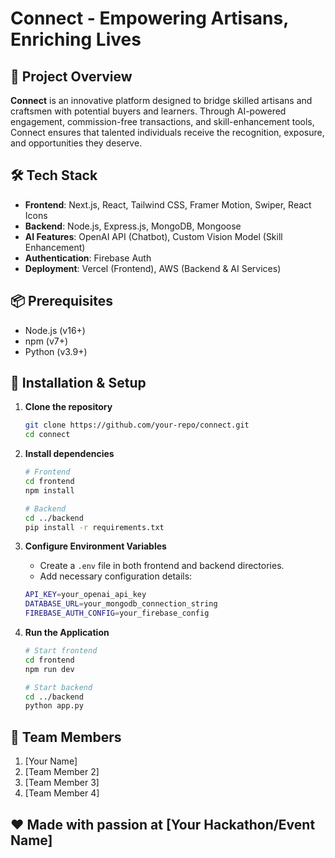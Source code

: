 # Connect - Empowering Artisans, Enriching Lives

## 🚀 Project Overview
**Connect** is an innovative platform designed to bridge skilled artisans and craftsmen with potential buyers and learners. Through AI-powered engagement, commission-free transactions, and skill-enhancement tools, Connect ensures that talented individuals receive the recognition, exposure, and opportunities they deserve.


## 🛠 Tech Stack
- **Frontend**: Next.js, React, Tailwind CSS, Framer Motion, Swiper, React Icons  
- **Backend**: Node.js, Express.js, MongoDB, Mongoose  
- **AI Features**: OpenAI API (Chatbot), Custom Vision Model (Skill Enhancement)  
- **Authentication**: Firebase Auth  
- **Deployment**: Vercel (Frontend), AWS (Backend & AI Services)  

## 📦 Prerequisites
- Node.js (v16+)
- npm (v7+)
- Python (v3.9+)

## 🔧 Installation & Setup

1. **Clone the repository**
   ```bash
   git clone https://github.com/your-repo/connect.git
   cd connect
   ```

2. **Install dependencies**
   ```bash
   # Frontend
   cd frontend
   npm install

   # Backend
   cd ../backend
   pip install -r requirements.txt
   ```

3. **Configure Environment Variables**
   - Create a `.env` file in both frontend and backend directories.
   - Add necessary configuration details:
   
   ```bash
   API_KEY=your_openai_api_key
   DATABASE_URL=your_mongodb_connection_string
   FIREBASE_AUTH_CONFIG=your_firebase_config
   ```

4. **Run the Application**
   ```bash
   # Start frontend
   cd frontend
   npm run dev

   # Start backend
   cd ../backend
   python app.py
   ```

## 👥 Team Members
1. [Your Name]  
2. [Team Member 2]  
3. [Team Member 3]  
4. [Team Member 4]  

## ❤️ Made with passion at [Your Hackathon/Event Name]

